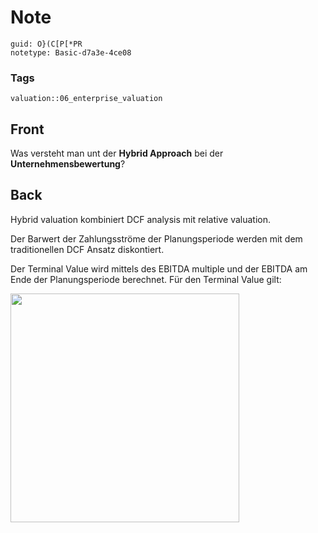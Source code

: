 # Note
```
guid: O}(C[P[*PR
notetype: Basic-d7a3e-4ce08
```

### Tags
```
valuation::06_enterprise_valuation
```

## Front
<p>Was versteht man unt der <b>Hybrid Approach</b> bei der
<b>Unternehmensbewertung</b>?

## Back
<p>Hybrid valuation kombiniert DCF analysis mit relative valuation.
<p>Der Barwert der Zahlungsströme der Planungsperiode werden mit
dem traditionellen DCF Ansatz diskontiert.
<p>Der Terminal Value wird mittels des EBITDA multiple und der
EBITDA am Ende der Planungsperiode berechnet. Für den Terminal
Value gilt:
<p><img src="1VoKeWzEhbMchpwdABPA.png" style="width: 366px;">
